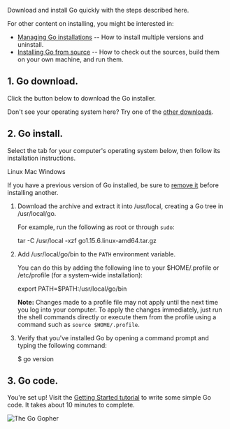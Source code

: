 Download and install Go quickly with the steps described here.

For other content on installing, you might be interested in:

*   [Managing Go installations](https://golang.org/doc/manage-install.html) -- How to install multiple versions and uninstall.
*   [Installing Go from source](https://golang.org/doc/install-source.html) -- How to check out the sources, build them on your own machine, and run them.

## 1\. Go download.

Click the button below to download the Go installer.

Don't see your operating system here? Try one of the [other downloads](https://golang.org/dl/).

## 2\. Go install.

Select the tab for your computer's operating system below, then follow its installation instructions.

Linux Mac Windows

If you have a previous version of Go installed, be sure to [remove it](https://golang.org/doc/manage-install) before installing another.

1.  Download the archive and extract it into /usr/local, creating a Go tree in /usr/local/go.
    
    For example, run the following as root or through `sudo`:
    
    tar -C /usr/local -xzf go1.15.6.linux-amd64.tar.gz
    
2.  Add /usr/local/go/bin to the `PATH` environment variable.
    
    You can do this by adding the following line to your $HOME/.profile or /etc/profile (for a system-wide installation):
    
    export PATH=$PATH:/usr/local/go/bin
    
    **Note:** Changes made to a profile file may not apply until the next time you log into your computer. To apply the changes immediately, just run the shell commands directly or execute them from the profile using a command such as `source $HOME/.profile`.
    
3.  Verify that you've installed Go by opening a command prompt and typing the following command:
    
    $ go version
    

## 3\. Go code.

You're set up! Visit the [Getting Started tutorial](https://golang.org/doc/tutorial/getting-started.html) to write some simple Go code. It takes about 10 minutes to complete.

![The Go Gopher](https://golang.org/lib/godoc/images/footer-gopher.jpg)